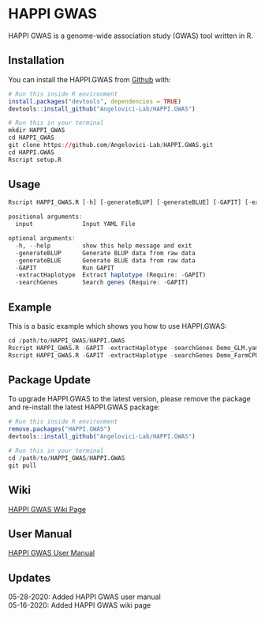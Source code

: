 # HAPPI GWAS

<!-- badges: start -->
<!-- badges: end -->

HAPPI GWAS is a genome-wide association study (GWAS) tool written in R.

## Installation

You can install the HAPPI.GWAS from [Github](https://github.com/Angelovici-Lab/HAPPI.GWAS) with:

``` r
# Run this inside R environment
install.packages("devtools", dependencies = TRUE)
devtools::install_github("Angelovici-Lab/HAPPI.GWAS")
```

``` r
# Run this in your terminal
mkdir HAPPI_GWAS
cd HAPPI_GWAS
git clone https://github.com/Angelovici-Lab/HAPPI.GWAS.git
cd HAPPI.GWAS
Rscript setup.R
```

## Usage

``` r
Rscript HAPPI_GWAS.R [-h] [-generateBLUP] [-generateBLUE] [-GAPIT] [-extractHaplotype] [-searchGenes] input

positional arguments:
  input              Input YAML File

optional arguments:
  -h, --help         show this help message and exit
  -generateBLUP      Generate BLUP data from raw data
  -generateBLUE      Generate BLUE data from raw data
  -GAPIT             Run GAPIT
  -extractHaplotype  Extract haplotype (Require: -GAPIT)
  -searchGenes       Search genes (Require: -GAPIT)
```

## Example

This is a basic example which shows you how to use HAPPI.GWAS:

``` r
cd /path/to/HAPPI_GWAS/HAPPI.GWAS
Rscript HAPPI_GWAS.R -GAPIT -extractHaplotype -searchGenes Demo_GLM.yaml
Rscript HAPPI_GWAS.R -GAPIT -extractHaplotype -searchGenes Demo_FarmCPU.yaml
```

## Package Update

To upgrade HAPPI.GWAS to the latest version, please remove the package and re-install the latest HAPPI.GWAS package:

``` r
# Run this inside R environment
remove.packages("HAPPI.GWAS")
devtools::install_github("Angelovici-Lab/HAPPI.GWAS")
```

``` r
# Run this in your terminal
cd /path/to/HAPPI_GWAS/HAPPI.GWAS
git pull
```

## Wiki

[HAPPI GWAS Wiki Page](https://github.com/Angelovici-Lab/HAPPI.GWAS/wiki)

## User Manual

[HAPPI GWAS User Manual](https://github.com/Angelovici-Lab/HAPPI.GWAS/wiki/files/user_manual/HAPPI_GWAS_manual.pdf)

## Updates

05-28-2020: Added HAPPI GWAS user manual   
05-16-2020: Added HAPPI GWAS wiki page 
